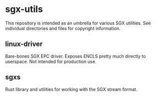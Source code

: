 # sgx-utils

This repository is intended as an umbrella for various SGX utilities. See
individual directories and files for copyright information.

## linux-driver

Bare-bones SGX EPC driver. Exposes ENCLS pretty much directly to userspace. Not
intended for production use.

## sgxs

Rust library and utilities for working with the SGX stream format.
